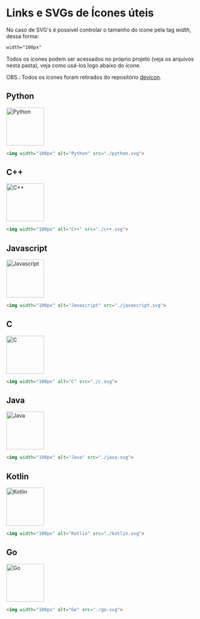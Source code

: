 # Links e SVGs de Ícones úteis 
No caso de SVG's é possível controlar o tamanho do ícone pela tag *width*, dessa forma:
```css
width="100px"
``` 
Todos os ícones podem ser acessados no próprio projeto (veja os arquivos nesta pasta), veja como usá-los logo abaixo do ícone.

OBS.: Todos os ícones foram retirados do repositório [devicon](https://github.com/devicons/devicon).

## Python
<img width="100px" alt="Python" src="./python.svg">

```html
<img width="100px" alt="Python" src="./python.svg">
```

## C++
<img width="100px" alt="C++" src="./c++.svg">

```html
<img width="100px" alt="C++" src="./c++.svg">
```

## Javascript
<img width="100px" alt="Javascript" src="./javascript.svg">

```html
<img width="100px" alt="Javascript" src="./javascript.svg">
```

## C
<img width="100px" alt="C" src="./c.svg">

```html
<img width="100px" alt="C" src="./c.svg">
```

## Java
<img width="100px" alt="Java" src="./java.svg">

```html
<img width="100px" alt="Java" src="./java.svg">
```

## Kotlin
<img width="100px" alt="Kotlin" src="./kotlin.svg">

```html
<img width="100px" alt="Kotlin" src="./kotlin.svg">
```

## Go
<img width="100px" alt="Go" src="./go.svg">

```html
<img width="100px" alt="Go" src="./go.svg">
```